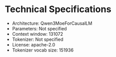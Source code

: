 # Technical Specifications

- Architecture: Qwen3MoeForCausalLM
- Parameters: Not specified
- Context window: 131072
- Tokenizer: Not specified
- License: apache-2.0
- Tokenizer vocab size: 151936